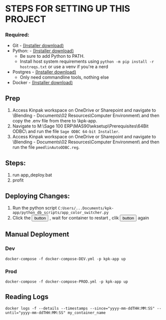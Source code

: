 # STEPS FOR SETTING UP THIS PROJECT 

### Required:
 - Git - <a href="https://git-scm.com/download/">(Installer download)</a>
 - Python: - <a href="https://www.python.org/downloads/">(Installer download)</a>
    - Be sure to add Python to PATH.
    - Install host system requirements using `python -m pip install -r hostreqs.txt` or use a venv if you're a nerd
 - Postgres - <a href="https://www.postgresql.org/download/">(Installer download)</a>
    - Only need commandline tools, nothing else
 - Docker - <a href="https://docs.docker.com/desktop/install/windows-install/">(Installer download)</a>

## Prep
1. Access Kinpak workspace on OneDrive or Sharepoint and navigate to \Blending - Documents\02 Resources\Computer Environment\ and then copy the .env file from there to \kpk-app\.
2. Navigate to M:\Sage 100 ERP\MAS90\wksetup\Prerequisites\64Bit ODBC\ and run the file `Sage ODBC 64-bit Installer`. 
3. Access Kinpak workspace on OneDrive or Sharepoint and navigate to \Blending - Documents\02 Resources\Computer Environment\ and then run the file `pmedlinAutoODBC.reg`.


## Steps:
1. run app_deploy.bat
2. profit

## Deploying Changes:
1. Run the python script `C:Users/...Documents/kpk-app/python_db_scripts/app_color_switcher.py`
2. Click the <button>button</button> , wait for container to restart , clik <button>button</button> again

## Manual Deployment

### Dev
`docker-compose -f docker-compose-DEV.yml -p kpk-app up`
### Prod
`docker-compose -f docker-compose-PROD.yml -p kpk-app up`

## Reading Logs
`docker logs -f --details --timestamps --since="yyyy-mm-ddTHH:MM:SS" --until="yyyy-mm-ddTHH:MM:SS" my_container_name`